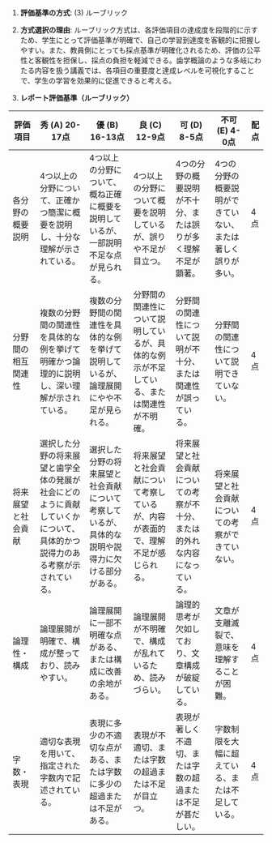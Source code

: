 1. **評価基準の方式**: (3) ルーブリック

2. **方式選択の理由**: ルーブリック方式は、各評価項目の達成度を段階的に示すため、学生にとって評価基準が明確で、自己の学習到達度を客観的に把握しやすい。また、教員側にとっても採点基準が明確化されるため、評価の公平性と客観性を担保し、採点の負担を軽減できる。歯学概論のような多岐にわたる内容を扱う講義では、各項目の重要度と達成レベルを可視化することで、学生の学習を効果的に促進できると考える。

3. **レポート評価基準（ルーブリック）**

| 評価項目 | 秀 (A) 20-17点 | 優 (B) 16-13点 | 良 (C) 12-9点 | 可 (D) 8-5点 | 不可 (E) 4-0点 | 配点 |
|---|---|---|---|---|---|---|
| 各分野の概要説明 | 4つ以上の分野について、正確かつ簡潔に概要を説明し、十分な理解が示されている。 | 4つ以上の分野について、概ね正確に概要を説明しているが、一部説明不足な点が見られる。 | 4つ以上の分野について概要を説明しているが、誤りや不足が目立つ。 | 4つの分野の概要説明が不十分、または誤りが多く理解不足が顕著。 | 4つの分野の概要説明ができていない、または著しく誤りが多い。 | 4点 |
| 分野間の相互関連性 | 複数の分野間の関連性を具体的な例を挙げて明確かつ論理的に説明し、深い理解が示されている。 | 複数の分野間の関連性を具体的な例を挙げて説明しているが、論理展開にやや不足が見られる。 | 分野間の関連性について説明しているが、具体的な例示が不足している、または関連性が不明確。 | 分野間の関連性について説明が不十分、または関連性が誤っている。 | 分野間の関連性について説明できていない。 | 4点 |
| 将来展望と社会貢献 | 選択した分野の将来展望と歯学全体の発展が社会にどのように貢献していくかについて、具体的かつ説得力のある考察が示されている。 | 選択した分野の将来展望と社会貢献について考察しているが、具体的な説明や説得力に欠ける部分がある。 | 将来展望と社会貢献について考察しているが、内容が表面的で、理解不足が感じられる。 | 将来展望と社会貢献についての考察が不十分、または的外れな内容になっている。 | 将来展望と社会貢献についての考察ができていない。 | 4点 |
| 論理性・構成 | 論理展開が明確で、構成が整っており、読みやすい。 | 論理展開に一部不明確な点がある、または構成に改善の余地がある。 | 論理展開が不明確で、構成が乱れているため、読みづらい。 | 論理的思考が欠如しており、文章構成が破綻している。 | 文章が支離滅裂で、意味を理解することが困難。 | 4点 |
| 字数・表現 | 適切な表現を用いて、指定された字数内で記述されている。 | 表現に多少の不適切な点がある、または字数に多少の超過または不足がある。 | 表現が不適切、または字数の超過または不足が目立つ。 | 表現が著しく不適切、または字数の超過または不足が甚だしい。 | 字数制限を大幅に超えている、または不足している。 | 4点 |
